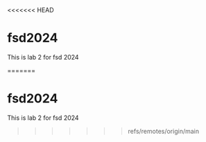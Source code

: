 <<<<<<< HEAD
# fsd2024
This is lab 2 for fsd 2024


=======
# fsd2024
This is lab 2 for fsd 2024


>>>>>>> refs/remotes/origin/main
